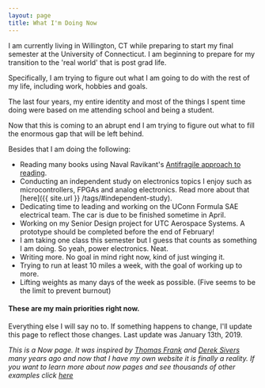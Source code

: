 ```yaml
---
layout: page
title: What I'm Doing Now
---
```


I am currently living in Willington, CT while preparing to start my final semester at the University of Connecticut. I am beginning to prepare for my transition to the 'real world' that is post grad life.

Specifically, I am trying to figure out what I am going to do with the rest of my life, including work, hobbies and goals. 

The last four years, my entire identity and most of the things I spent time doing were based on me attending school and being a student. 

Now that this is coming to an abrupt end I am trying to figure out what to fill the enormous gap that will be left behind.

Besides that I am doing the following:
- Reading many books using Naval Ravikant's [Antifragile approach to reading](https://hackernoon.com/everything-i-knew-about-reading-was-wrong-bde7e57fbfdc).
- Conducting an independent study on electronics topics I enjoy such as microcontrollers, FPGAs and analog electronics. Read more about that [here]({{ site.url }} /tags/#independent-study).
- Dedicating time to leading and working on the UConn Formula SAE electrical team. The car is due to be finished sometime in April.
- Working on my Senior Design project for UTC Aerospace Systems. A prototype should be completed before the end of February!
- I am taking one class this semester but I guess that counts as something I am doing. So yeah, power electronics. Neat.
- Writing more. No goal in mind right now, kind of just winging it.
- Trying to run at least 10 miles a week, with the goal of working up to more.
- Lifting weights as many days of the week as possible. (Five seems to be the limit to prevent burnout)

#### These are my main priorities right now.

Everything else I will say no to. If something happens to change, I'll update this page to reflect those changes. Last update was January 13th, 2019.

*This is a Now page. It was inspired by [Thomas Frank](https://collegeinfogeek.com/now/) and [Derek Sivers](https://sivers.org/now) many years ago and now that I have my own website it is finally a reality. If you want to learn more about now pages and see thousands of other examples click [here](https://nownownow.com/about)*
